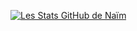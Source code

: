 [![Les Stats GitHub de Naïm](https://github-readme-stats.vercel.app/api?username=anuraghazra)](https://github.com/naimkhrof/github-readme-stats)
